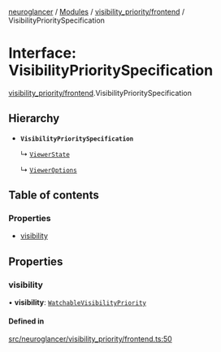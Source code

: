[neuroglancer](../README.md) / [Modules](../modules.md) / [visibility\_priority/frontend](../modules/visibility_priority_frontend.md) / VisibilityPrioritySpecification

# Interface: VisibilityPrioritySpecification

[visibility_priority/frontend](../modules/visibility_priority_frontend.md).VisibilityPrioritySpecification

## Hierarchy

- **`VisibilityPrioritySpecification`**

  ↳ [`ViewerState`](datasource_state_share._internal_.ViewerState.md)

  ↳ [`ViewerOptions`](datasource_state_share._internal_.ViewerOptions.md)

## Table of contents

### Properties

- [visibility](visibility_priority_frontend.VisibilityPrioritySpecification.md#visibility)

## Properties

### visibility

• **visibility**: [`WatchableVisibilityPriority`](../classes/visibility_priority_frontend.WatchableVisibilityPriority.md)

#### Defined in

[src/neuroglancer/visibility_priority/frontend.ts:50](https://github.com/ActiveBrainAtlas2/neuroglancer/blob/1beb5d34/src/neuroglancer/visibility_priority/frontend.ts#L50)
